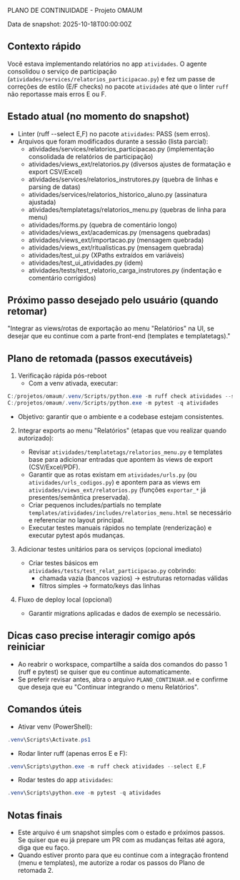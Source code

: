 PLANO DE CONTINUIDADE - Projeto OMAUM

Data de snapshot: 2025-10-18T00:00:00Z

Contexto rápido
----------------
Você estava implementando relatórios no app `atividades`. O agente consolidou o serviço de participação
(`atividades/services/relatorios_participacao.py`) e fez um passe de correções de estilo (E/F checks)
no pacote `atividades` até que o linter `ruff` não reportasse mais erros E ou F.

Estado atual (no momento do snapshot)
-------------------------------------
- Linter (ruff --select E,F) no pacote `atividades`: PASS (sem erros).
- Arquivos que foram modificados durante a sessão (lista parcial):
  - atividades/services/relatorios_participacao.py  (implementação consolidada de relatórios de participação)
  - atividades/views_ext/relatorios.py             (diversos ajustes de formatação e export CSV/Excel)
  - atividades/services/relatorios_instrutores.py (quebra de linhas e parsing de datas)
  - atividades/services/relatorios_historico_aluno.py (assinatura ajustada)
  - atividades/templatetags/relatorios_menu.py     (quebras de linha para menu)
  - atividades/forms.py                            (quebra de comentário longo)
  - atividades/views_ext/academicas.py             (mensagens quebradas)
  - atividades/views_ext/importacao.py             (mensagem quebrada)
  - atividades/views_ext/ritualisticas.py          (mensagem quebrada)
  - atividades/test_ui.py                          (XPaths extraídos em variáveis)
  - atividades/test_ui_atividades.py               (idem)
  - atividades/tests/test_relatorio_carga_instrutores.py (indentação e comentário corrigidos)

Próximo passo desejado pelo usuário (quando retomar)
-----------------------------------------------------
"Integrar as views/rotas de exportação ao menu \"Relatórios\" na UI, se desejar que eu continue com a parte front-end (templates e templatetags)."

Plano de retomada (passos executáveis)
--------------------------------------
1) Verificação rápida pós-reboot
   - Com a venv ativada, executar:

```powershell
C:/projetos/omaum/.venv/Scripts/python.exe -m ruff check atividades --select E,F
C:/projetos/omaum/.venv/Scripts/python.exe -m pytest -q atividades
```

   - Objetivo: garantir que o ambiente e a codebase estejam consistentes.

2) Integrar exports ao menu "Relatórios" (etapas que vou realizar quando autorizado):
   - Revisar `atividades/templatetags/relatorios_menu.py` e templates base para adicionar entradas que apontem às views de export (CSV/Excel/PDF).
   - Garantir que as rotas existam em `atividades/urls.py` (ou `atividades/urls_codigos.py`) e apontem para as views em `atividades/views_ext/relatorios.py` (funções `exportar_*` já presentes/semântica preservada).
   - Criar pequenos includes/partials no template `templates/atividades/includes/relatorios_menu.html` se necessário e referenciar no layout principal.
   - Executar testes manuais rápidos no template (renderização) e executar pytest após mudanças.

3) Adicionar testes unitários para os serviços (opcional imediato)
   - Criar testes básicos em `atividades/tests/test_relat_participacao.py` cobrindo:
     - chamada vazia (bancos vazios) -> estruturas retornadas válidas
     - filtros simples -> formato/keys das linhas

4) Fluxo de deploy local (opcional)
   - Garantir migrations aplicadas e dados de exemplo se necessário.

Dicas caso precise interagir comigo após reiniciar
-------------------------------------------------
- Ao reabrir o workspace, compartilhe a saída dos comandos do passo 1 (ruff e pytest) se quiser que eu continue automaticamente.
- Se preferir revisar antes, abra o arquivo `PLANO_CONTINUAR.md` e confirme que deseja que eu "Continuar integrando o menu Relatórios".

Comandos úteis
--------------
- Ativar venv (PowerShell):

```powershell
.venv\Scripts\Activate.ps1
```

- Rodar linter ruff (apenas erros E e F):

```powershell
.venv\Scripts\python.exe -m ruff check atividades --select E,F
```

- Rodar testes do app `atividades`:

```powershell
.venv\Scripts\python.exe -m pytest -q atividades
```

Notas finais
-----------
- Este arquivo é um snapshot simpĺes com o estado e próximos passos. Se quiser que eu já prepare um PR com as mudanças feitas até agora, diga que eu faço.
- Quando estiver pronto para que eu continue com a integração frontend (menu e templates), me autorize a rodar os passos do Plano de retomada 2.

